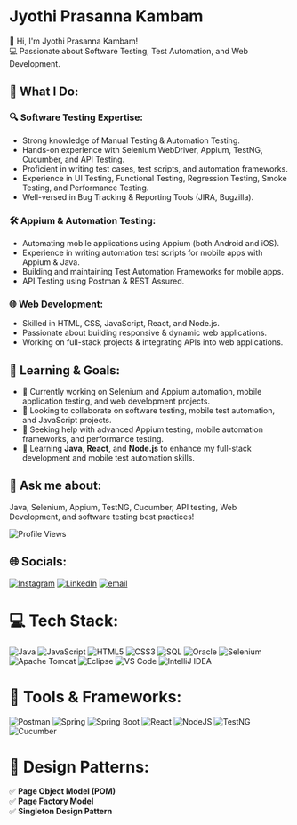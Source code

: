 # Jyothi Prasanna Kambam

👋 Hi, I'm Jyothi Prasanna Kambam!  
💻 Passionate about Software Testing, Test Automation, and Web Development.

## 🚀 What I Do:

### 🔍 Software Testing Expertise:
- Strong knowledge of Manual Testing & Automation Testing.
- Hands-on experience with Selenium WebDriver, Appium, TestNG, Cucumber, and API Testing.
- Proficient in writing test cases, test scripts, and automation frameworks.
- Experience in UI Testing, Functional Testing, Regression Testing, Smoke Testing, and Performance Testing.
- Well-versed in Bug Tracking & Reporting Tools (JIRA, Bugzilla).

### 🛠️ Appium & Automation Testing:
- Automating mobile applications using Appium (both Android and iOS).
- Experience in writing automation test scripts for mobile apps with Appium & Java.
- Building and maintaining Test Automation Frameworks for mobile apps.
- API Testing using Postman & REST Assured.

### 🌐 Web Development:
- Skilled in HTML, CSS, JavaScript, React, and Node.js.
- Passionate about building responsive & dynamic web applications.
- Working on full-stack projects & integrating APIs into web applications.

## 🎯 Learning & Goals:
- 🔭 Currently working on Selenium and Appium automation, mobile application testing, and web development projects.
- 👯 Looking to collaborate on software testing, mobile test automation, and JavaScript projects.
- 🤝 Seeking help with advanced Appium testing, mobile automation frameworks, and performance testing.
- 🌱 Learning **Java**, **React**, and **Node.js** to enhance my full-stack development and mobile test automation skills.

## 💬 Ask me about:
Java, Selenium, Appium, TestNG, Cucumber, API testing, Web Development, and software testing best practices!

![Profile Views](https://komarev.com/ghpvc/?username=Jyothi2828)

## 🌐 Socials:
[![Instagram](https://img.shields.io/badge/Instagram-%23E4405F.svg?logo=Instagram&logoColor=white)](https://www.instagram.com/bbubblyyyy/) 
[![LinkedIn](https://img.shields.io/badge/LinkedIn-%230077B5.svg?logo=linkedin&logoColor=white)](https://www.linkedin.com/in/jyothiprasannakambam/) 
[![email](https://img.shields.io/badge/Email-D14836?logo=gmail&logoColor=white)](mailto:jyothiprasannakambam@gmail.com) 
# 💻 Tech Stack:
![Java](https://img.shields.io/badge/java-%23ED8B00.svg?style=for-the-badge&logo=openjdk&logoColor=white) 
![JavaScript](https://img.shields.io/badge/javascript-%23323330.svg?style=for-the-badge&logo=javascript&logoColor=%23F7DF1E) 
![HTML5](https://img.shields.io/badge/html5-%23E34F26.svg?style=for-the-badge&logo=html5&logoColor=white) 
![CSS3](https://img.shields.io/badge/css3-%231572B6.svg?style=for-the-badge&logo=css3&logoColor=white) 
![SQL](https://img.shields.io/badge/sql-%23006699.svg?style=for-the-badge&logo=sql&logoColor=white) 
![Oracle](https://img.shields.io/badge/oracle-%23F00000.svg?style=for-the-badge&logo=oracle&logoColor=white) 
![Selenium](https://img.shields.io/badge/selenium-%2343B02A.svg?style=for-the-badge&logo=selenium&logoColor=white) 
![Apache Tomcat](https://img.shields.io/badge/apache%20tomcat-%23F8DC75.svg?style=for-the-badge&logo=apache-tomcat&logoColor=black) 
![Eclipse](https://img.shields.io/badge/eclipse-%232C2255.svg?style=for-the-badge&logo=eclipse-ide&logoColor=white) 
![VS Code](https://img.shields.io/badge/VS%20Code-%23007ACC.svg?style=for-the-badge&logo=visual-studio-code&logoColor=white) 
![IntelliJ IDEA](https://img.shields.io/badge/IntelliJ%20IDEA-%23000000.svg?style=for-the-badge&logo=intellij-idea&logoColor=white)

# 🔧 Tools & Frameworks:
![Postman](https://img.shields.io/badge/Postman-FF6C37?style=for-the-badge&logo=postman&logoColor=white) 
![Spring](https://img.shields.io/badge/spring-%236DB33F.svg?style=for-the-badge&logo=spring&logoColor=white) 
![Spring Boot](https://img.shields.io/badge/spring%20boot-%236DB33F.svg?style=for-the-badge&logo=spring-boot&logoColor=white) 
![React](https://img.shields.io/badge/react-%2320232a.svg?style=for-the-badge&logo=react&logoColor=%2361DAFB) 
![NodeJS](https://img.shields.io/badge/node.js-6DA55F?style=for-the-badge&logo=node.js&logoColor=white) 
![TestNG](https://img.shields.io/badge/testng-%23188B2D.svg?style=for-the-badge&logo=testng&logoColor=white) 
![Cucumber](https://img.shields.io/badge/cucumber-%23248B23.svg?style=for-the-badge&logo=cucumber&logoColor=white)

# 🎯 Design Patterns:
✅ **Page Object Model (POM)**  
✅ **Page Factory Model**  
✅ **Singleton Design Pattern**  

